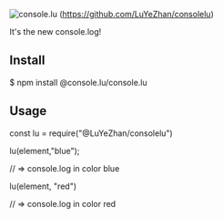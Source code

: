![console.lu](https://img.shields.io/badge/console.lu-v0.0.1-informational)
(https://github.com/LuYeZhan/consolelu)

It's the new console.log!

## Install

$ npm install @console.lu/console.lu

## Usage

const lu = require("@LuYeZhan/consolelu")

lu(element,"blue");

// => console.log in color blue

lu(element, "red")

// => console.log in color red